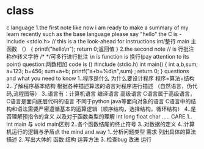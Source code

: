 # class
c language
1.the first note
like now i am ready to make a summary of my learn recently
such as the base language please say "hello"
the C is -  include <stdio.h> // this is a the look-ahead for instructions
 int/整行 main 主函数 （）
 { 
   printf("hello\n");
   return 0;返回值
   }
2.the second note 
// is 行批注 称作转义字符  /*  */可多行进行批注
\n is function is 换行(pay attention to its point)
question:两数相加
code is ()
#include (stdio.h)
int main()
{
    int a,b,sum;
    a=123;
    b=456;
    sum=a+b;
    printf("a+b=%d\n",sum) ;
    return 0;
}
questions and what you need to know 
1..程序是什么 为什么要设计程序 程序=算法+结构 
2..了解程序基本结构 根据各种描述算法的语言对程序进行描述 （自然语言，伪代码,流程图等）
3..语言有：计算机语言 编译语言 高级语言 C语言属于高级语言，C语言是面向底层代码的语言 不同于python java等面向对象的语言 C语言中的结构和语法需要严密遵循基本的运算逻辑（顺序结构，选择结构，循环结构）
4..是否理解预指令的含义 以及对于函数类型的理解 int long float char ..... 
CARE
1.. int main 与 void main区别 
2..各个函数结尾的终止符号
3..对数据的定义
4..计算机运行的逻辑与矛盾点
the mind and way
1..分析问题类型 需求 列出具体的算法描述
2..写出大体的 函数 结构 运算方法
3..检查bug 改进 运行


